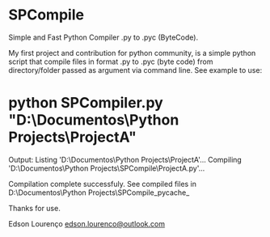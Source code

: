 # SPCompile
Simple and Fast Python Compiler .py to .pyc (ByteCode).

My first project and contribution for python community, is a simple python script that compile files in format .py to .pyc (byte code) from directory/folder passed as argument via command line. See example to use:

# python SPCompiler.py "D:\Documentos\Python Projects\ProjectA"

Output:
Listing 'D:\\Documentos\\Python Projects\\ProjectA'...
Compiling 'D:\\Documentos\\Python Projects\\SPCompile\\ProjectA.py'...

Compilation complete successfuly.
See compiled files in D:\Documentos\Python Projects\SPCompile\_pycache_

Thanks for use.

Edson Lourenço
edson.lourenco@outlook.com
